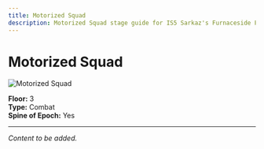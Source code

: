 ```yaml
---
title: Motorized Squad
description: Motorized Squad stage guide for IS5 Sarkaz's Furnaceside Fables
---
```


# Motorized Squad

<img src="/stages/motorized-squad.png" alt="Motorized Squad" />

**Floor:** 3  
**Type:** Combat  
**Spine of Epoch:** Yes  

---

*Content to be added.*
